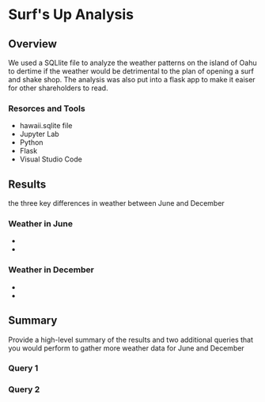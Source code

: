# Surf's Up Analysis

## Overview
We used a SQLlite file to analyze the weather patterns on the island of Oahu to dertime if the weather would be detrimental to the plan of opening a surf and shake shop. The analysis was also put into a flask app to make it eaiser for other shareholders to read.  
### Resorces and Tools
- hawaii.sqlite file
- Jupyter Lab
- Python
- Flask
- Visual Studio Code


## Results
the three key differences in weather between June and December

### Weather in June
-
-

### Weather in December
-
-


## Summary
Provide a high-level summary of the results and two additional queries that you would perform to gather more weather data for June and December
### Query 1

### Query 2 
